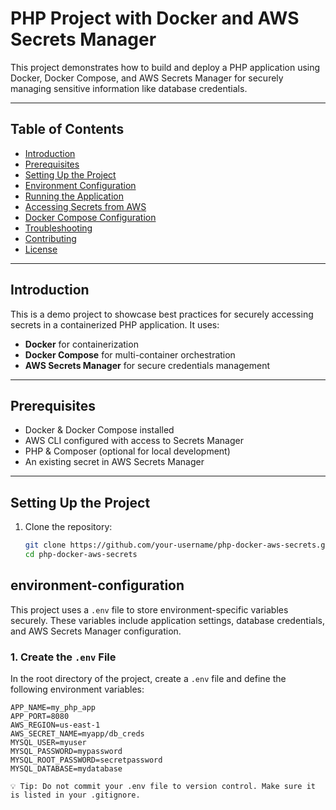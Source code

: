 # PHP Project with Docker and AWS Secrets Manager

This project demonstrates how to build and deploy a PHP application using Docker, Docker Compose, and AWS Secrets Manager for securely managing sensitive information like database credentials.

---

## Table of Contents

- [Introduction](#introduction)
- [Prerequisites](#prerequisites)
- [Setting Up the Project](#setting-up-the-project)
- [Environment Configuration](#environment-configuration)
- [Running the Application](#running-the-application)
- [Accessing Secrets from AWS](#accessing-secrets-from-aws)
- [Docker Compose Configuration](#docker-compose-configuration)
- [Troubleshooting](#troubleshooting)
- [Contributing](#contributing)
- [License](#license)

---

## Introduction

This is a demo project to showcase best practices for securely accessing secrets in a containerized PHP application. It uses:
- **Docker** for containerization
- **Docker Compose** for multi-container orchestration
- **AWS Secrets Manager** for secure credentials management

---

## Prerequisites

- Docker & Docker Compose installed
- AWS CLI configured with access to Secrets Manager
- PHP & Composer (optional for local development)
- An existing secret in AWS Secrets Manager

---

## Setting Up the Project

1. Clone the repository:
   ```bash
   git clone https://github.com/your-username/php-docker-aws-secrets.git
   cd php-docker-aws-secrets

## environment-configuration

This project uses a `.env` file to store environment-specific variables securely. These variables include application settings, database credentials, and AWS Secrets Manager configuration.

### 1. Create the `.env` File

In the root directory of the project, create a `.env` file and define the following environment variables:

```env
APP_NAME=my_php_app
APP_PORT=8080
AWS_REGION=us-east-1
AWS_SECRET_NAME=myapp/db_creds
MYSQL_USER=myuser
MYSQL_PASSWORD=mypassword
MYSQL_ROOT_PASSWORD=secretpassword
MYSQL_DATABASE=mydatabase

💡 Tip: Do not commit your .env file to version control. Make sure it is listed in your .gitignore.